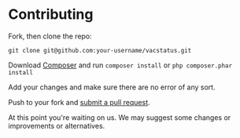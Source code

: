 # Contributing

Fork, then clone the repo:

    git clone git@github.com:your-username/vacstatus.git

Download [Composer][gc] and run `composer install` or `php composer.phar install`

[gc]: http://getComposer.org

Add your changes and make sure there are no error of any sort.

Push to your fork and [submit a pull request][pr].

[pr]: https://github.com/jung3o/vacstatus/compare/

At this point you're waiting on us. We may suggest
some changes or improvements or alternatives.
